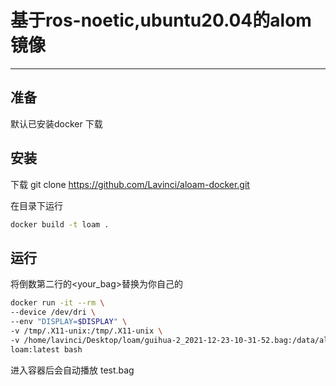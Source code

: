 # 基于ros-noetic,ubuntu20.04的alom镜像
---
## 准备
默认已安装docker
下载

## 安装
下载
git clone https://github.com/Lavinci/aloam-docker.git

在目录下运行
```bash
docker build -t loam .
```

## 运行
将倒数第二行的<your_bag>替换为你自己的
```bash
docker run -it --rm \
--device /dev/dri \
--env "DISPLAY=$DISPLAY" \
-v /tmp/.X11-unix:/tmp/.X11-unix \
-v /home/lavinci/Desktop/loam/guihua-2_2021-12-23-10-31-52.bag:/data/aloam/test.bag \
loam:latest bash
```
进入容器后会自动播放 test.bag
